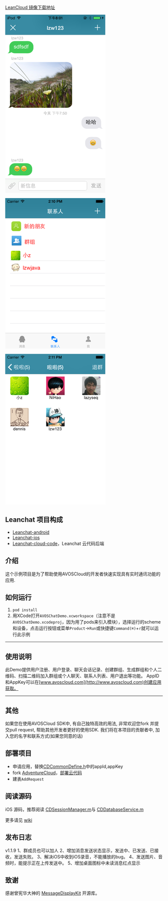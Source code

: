 [LeanCloud 镜像下载地址](https://download.leancloud.cn/demo/)

![image](https://raw.githubusercontent.com/lzwjava/plan/master/leanchat-ios/shot.png)

![image](https://raw.githubusercontent.com/lzwjava/plan/master/leanchat-ios/contact.png)

![a](https://raw.githubusercontent.com/lzwjava/plan/master/leanchat-ios/group.png)

## Leanchat 项目构成
* [Leanchat-android](https://github.com/leancloud/leanchat)
* [Leanchat-ios](https://github.com/leancloud/leanchat-ios)
* [Leanchat-cloud-code](https://github.com/leancloud/leanchat-cloudcode)，Leanchat 云代码后端


## 介绍
这个示例项目是为了帮助使用AVOSCloud的开发者快速实现具有实时通讯功能的应用.

## 如何运行

1.  `pod install` 
2.  用XCode打开`AVOSChatDemo.xcworkspace`（注意不是`AVOSChatDemo.xcodeproj`，因为用了pods来引入模块），选择运行的scheme和设备，点击运行按钮或菜单`Product`->`Run`或快捷键`Command(⌘)`+`r`就可以运行此示例

----

## 使用说明

此Demo提供用户注册、用户登录、聊天会话记录、创建群组、生成群组和个人二维码、扫描二维码加入群组或个人聊天、联系人列表、用户退出等功能。
AppID和AppKey可以在[www.avoscloud.com](http://www.avoscloud.com)创建应用获取。

----
## 其他

如果您在使用AVOSCloud SDK中, 有自己独特高效的用法, 非常欢迎您fork 并提交pull request, 帮助其他开发者更好的使用SDK. 我们将在本项目的贡献者中, 加入您的名字和联系方式(如果您同意的话)

## 部署项目
*  申请应用，替换[CDCommonDefine.h](https://github.com/leancloud/leanchat-ios/blob/master/AVOSChatDemo/settings/CDCommonDefine.h)中的appId,appKey
*  fork [AdventureCloud](https://github.com/avoscloud/AdventureCloud)，[部署云代码](https://github.com/leancloud/leanchat-cloudcode)
*  建表`AddRequest`

## 阅读源码
iOS 源码，推荐阅读 [CDSessionManager.m](https://github.com/leancloud/leanchat-ios/blob/master/AVOSChatDemo/service/CDSessionManager.m)与 [CDDatabaseService.m](https://github.com/leancloud/leanchat-ios/blob/master/AVOSChatDemo/service/CDDatabaseService.m)

更多请见 [wiki](https://github.com/leancloud/leanchat-android/wiki)

## 发布日志

v1.1.9
1、群成员也可以加人
2、增加消息发送状态显示，发送中、已发送、已接收，发送失败。
3、解决iOS中收到iOS录音，不能播放的bug。
4、发送图片、音频时，能提示正在上传发送中。
5、增加桌面图标中未读消息红点显示


## 致谢

感谢曾宪华大神的 [MessageDisplayKit](https://github.com/xhzengAIB/MessageDisplayKit) 开源库。
